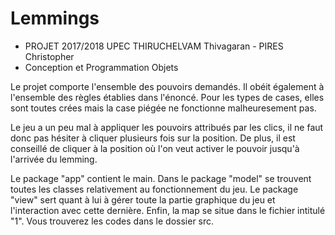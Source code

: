 # Lemmings
 * PROJET 2017/2018	UPEC				THIRUCHELVAM Thivagaran - PIRES Christopher
 * Conception et Programmation Objets

Le projet comporte l'ensemble des pouvoirs demandés.
Il obéit également à l'ensemble des règles établies dans l'énoncé.
Pour les types de cases, elles sont toutes crées mais la case piégée ne fonctionne malheuresement pas.

Le jeu a un peu mal à appliquer les pouvoirs attribués par les clics, il ne faut donc pas hésiter à cliquer plusieurs fois sur la position.
De plus, il est conseillé de cliquer à la position où l'on veut activer le pouvoir jusqu'à l'arrivée du lemming.

Le package "app" contient le main.
Dans le package "model" se trouvent toutes les classes relativement au fonctionnement du jeu.
Le  package "view" sert quant à lui à gérer toute la partie graphique du jeu et l'interaction avec cette dernière.
Enfin, la map se situe dans le fichier intitulé "1".
Vous trouverez les codes dans le dossier src.
